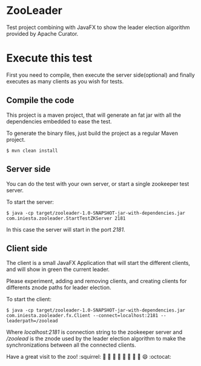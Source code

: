 # ZooLeader

Test project combining with JavaFX to show the leader election algorithm provided by Apache Curator.

# Execute this test

First you need to compile, then execute the server side(optional) and finally executes as many clients as you wish for tests.

## Compile the code

This project is a maven project, that will generate an fat jar with all the dependencies embedded to ease the test.

To generate the binary files, just build the project as a regular Maven project.

```
$ mvn clean install
```

## Server side
You can do the test with your own server, or start a single zookeeper test server.

To start the server:

```
$ java -cp target/zooleader-1.0-SNAPSHOT-jar-with-dependencies.jar com.iniesta.zooleader.StartTestZKServer 2181
```

In this case the server will start in the port *2181*.

## Client side
The client is a small JavaFX Application that will start the different clients, and will show in green the current leader.

Please experiment, adding and removing clients, and creating clients for differents znode paths for leader election.

To start the client:


```
$ java -cp target/zooleader-1.0-SNAPSHOT-jar-with-dependencies.jar com.iniesta.zooleader.fx.Client --connect=localhost:2181 --leaderpath=/zoolead
```

Where *localhost:2181* is connection string to the zookeeper server and */zoolead* is the znode used by the leader election algorithm to make the synchronizations between all the connected clients.

Have a great visit to the zoo! :squirrel: :dromedary_camel: :leopard: :crocodile: :dolphin: :koala: :bear: :elephant: :monkey: :smile: :octocat:
